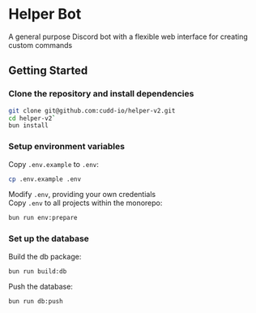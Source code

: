 # Helper Bot

A general purpose Discord bot with a flexible web interface for creating custom commands

## Getting Started

### Clone the repository and install dependencies

```sh
git clone git@github.com:cudd-io/helper-v2.git
cd helper-v2`
bun install
```

### Setup environment variables

Copy `.env.example` to `.env`:

```sh
cp .env.example .env
```

Modify `.env`, providing your own credentials  
Copy `.env` to all projects within the monorepo:

```sh
bun run env:prepare
```

### Set up the database

Build the db package:

```sh
bun run build:db
```

Push the database:

```sh
bun run db:push
```

